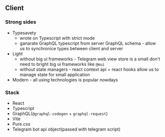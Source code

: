 ## Client

### Strong sides

* Typesavety
  * wrote on Typescript with strict mode
  * ganarate GraphQL typescript from server GraphQL schema - allow us to synchronice types between client and server
* Light
  * without big ui frameworks - Telegram web view store is a small don't need to bright big ui frameworks like `@mui`
  * without state managers - react context api + react hooks allow us to manage state for small application
* Modern - all using technologies is popular nowdays

### Stack

* React
* Typescript
* GraphQL(`@graphql-codegen` + `graphql-request`)
* Vite
* Pure.css
* Telegram bot api object(passed with telegram script)